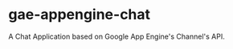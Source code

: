 gae-appengine-chat
==================

A Chat Application based on Google App Engine's Channel's API.
